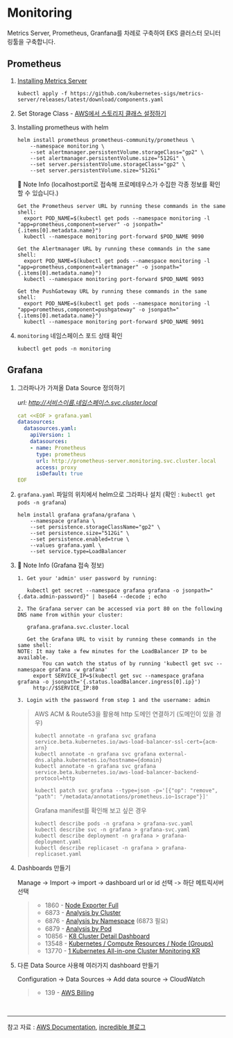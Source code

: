 # Monitoring

Metrics Server, Prometheus, Granfana를 차례로 구축하여 EKS 클러스터 모니터링툴을 구축합니다.

## Prometheus

1. [Installing Metrics Server](https://github.com/kubernetes-sigs/metrics-server)

   ```shell
   kubectl apply -f https://github.com/kubernetes-sigs/metrics-server/releases/latest/download/components.yaml
   ```

2. Set Storage Class - [AWS에서 스토리지 클래스 설정하기](https://kubernetes.io/docs/concepts/storage/storage-classes/#aws-ebs)

3. Installing prometheus with helm

   ```shell
   helm install prometheus prometheus-community/prometheus \
       --namespace monitoring \
       --set alertmanager.persistentVolume.storageClass="gp2" \
       --set alertmanager.persistentVolume.size="512Gi" \
       --set server.persistentVolume.storageClass="gp2" \
       --set server.persistentVolume.size="512Gi"
   ```

   📝 Note Info (localhost:port로 접속해 프로메테우스가 수집한 각종 정보를 확인 할 수 있습니다.)

   ```shell
   Get the Prometheus server URL by running these commands in the same shell:
     export POD_NAME=$(kubectl get pods --namespace monitoring -l "app=prometheus,component=server" -o jsonpath="{.items[0].metadata.name}")
     kubectl --namespace monitoring port-forward $POD_NAME 9090

   Get the Alertmanager URL by running these commands in the same shell:
     export POD_NAME=$(kubectl get pods --namespace monitoring -l "app=prometheus,component=alertmanager" -o jsonpath="{.items[0].metadata.name}")
     kubectl --namespace monitoring port-forward $POD_NAME 9093

   Get the PushGateway URL by running these commands in the same shell:
     export POD_NAME=$(kubectl get pods --namespace monitoring -l "app=prometheus,component=pushgateway" -o jsonpath="{.items[0].metadata.name}")
     kubectl --namespace monitoring port-forward $POD_NAME 9091
   ```

4. `monitoring` 네임스페이스 포드 상태 확인

   ```shell
   kubectl get pods -n monitoring
   ```

## Grafana

1. 그라파나가 가져올 Data Source 정의하기

   *url: http://서비스이름.네임스페이스.svc.cluster.local*

   ```yaml
   cat <<EOF > grafana.yaml
   datasources:
     datasources.yaml:
       apiVersion: 1
       datasources:
       - name: Prometheus
         type: prometheus
         url: http://prometheus-server.monitoring.svc.cluster.local
         access: proxy
         isDefault: true
   EOF
   ```

2. `grafana.yaml` 파일의 위치에서 helm으로 그라파나 설치 (확인 : `kubectl get pods -n grafana`)

   ```shell
   helm install grafana grafana/grafana \
       --namespace grafana \
       --set persistence.storageClassName="gp2" \
       --set persistence.size="512Gi" \
       --set persistence.enabled=true \
       --values grafana.yaml \
       --set service.type=LoadBalancer
   ```

3. 📝 Note Info (Grafana 접속 정보)

   ```shell
   1. Get your 'admin' user password by running:
   
      kubectl get secret --namespace grafana grafana -o jsonpath="{.data.admin-password}" | base64 --decode ; echo
   
   2. The Grafana server can be accessed via port 80 on the following DNS name from within your cluster:
   
      grafana.grafana.svc.cluster.local
   
      Get the Grafana URL to visit by running these commands in the same shell:
   NOTE: It may take a few minutes for the LoadBalancer IP to be available.
           You can watch the status of by running 'kubectl get svc --namespace grafana -w grafana'
        export SERVICE_IP=$(kubectl get svc --namespace grafana grafana -o jsonpath='{.status.loadBalancer.ingress[0].ip}')
        http://$SERVICE_IP:80
   
   3. Login with the password from step 1 and the username: admin
   ```

   > AWS ACM & Route53을 활용해 http 도메인 연결하기 (도메인이 있을 경우)
   >
   > ```shell
   > kubectl annotate -n grafana svc grafana service.beta.kubernetes.io/aws-load-balancer-ssl-cert={acm-arn}
   > kubectl annotate -n grafana svc grafana external-dns.alpha.kubernetes.io/hostname={domain}
   > kubectl annotate -n grafana svc grafana service.beta.kubernetes.io/aws-load-balancer-backend-protocol=http
   > 
   > kubectl patch svc grafana --type=json -p='[{"op": "remove", "path": "/metadata/annotations/prometheus.io~1scrape"}]'
   > ```
   >
   > Grafana manifest를 확인해 보고 싶은 경우
   >
   > ```shell
   > kubectl describe pods -n grafana > grafana-svc.yaml
   > kubectl describe svc -n grafana > grafana-svc.yaml
   > kubectl describe deployment -n grafana > grafana-deployment.yaml
   > kubectl describe replicaset -n grafana > grafana-replicaset.yaml
   > ```

4. Dashboards 만들기

   Manage -> Import -> import -> dashboard url or id 선택 -> 하단 메트릭서버 선택

   > - 1860 - [Node Exporter Full](https://grafana.com/grafana/dashboards/1860)
   > - 6873 - [Analysis by Cluster](https://grafana.com/grafana/dashboards/6873)
   > - 6876 - [Analysis by Namespace](https://grafana.com/grafana/dashboards/6876) (6873 필요)
   > - 6879 - [Analysis by Pod](https://grafana.com/grafana/dashboards/6879)
   > - 10856 - [K8 Cluster Detail Dashboard](https://grafana.com/grafana/dashboards/10856)
   > - 13548 - [Kubernetes / Compute Resources / Node (Groups)](https://grafana.com/grafana/dashboards/13548)
   > - 13770 - [1 Kubernetes All-in-one Cluster Monitoring KR](https://grafana.com/grafana/dashboards/13770)

5. 다른 Data Source 사용해 여러가지 dashboard 만들기

   Configuration -> Data Sources -> Add data source -> CloudWatch

   > - 139 - [AWS Billing](https://grafana.com/grafana/dashboards/139)

<br>

---

참고 자료 : [AWS Documentation](https://docs.aws.amazon.com/ko_kr/eks/latest/userguide/prometheus.html), [incredible 블로그](https://incredible.ai/kubernetes/2020/09/08/Prometheus_And_Grafana)
